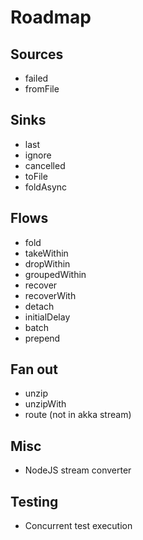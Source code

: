 
# Roadmap

## Sources

 * failed
 * fromFile
 
## Sinks

 * last
 * ignore
 * cancelled
 * toFile
 * foldAsync
 
## Flows
 
 * fold
 * takeWithin
 * dropWithin
 * groupedWithin
 * recover
 * recoverWith
 * detach
 * initialDelay
 * batch
 * prepend
 
## Fan out

 * unzip
 * unzipWith
 * route (not in akka stream)
 
## Misc
 
 * NodeJS stream converter
 
## Testing

 * Concurrent test execution